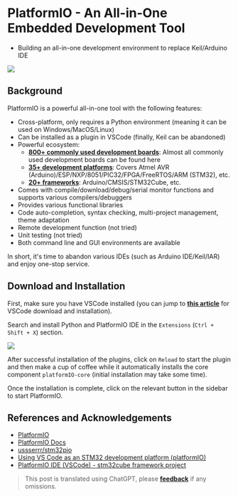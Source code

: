 # PlatformIO - An All-in-One Embedded Development Tool

- Building an all-in-one development environment to replace Keil/Arduino IDE

![](https://wiki-media-1253965369.cos.ap-guangzhou.myqcloud.com/img/20200531112801.png)

## Background

PlatformIO is a powerful all-in-one tool with the following features:

- Cross-platform, only requires a Python environment (meaning it can be used on Windows/MacOS/Linux)
- Can be installed as a plugin in VSCode (finally, Keil can be abandoned)
- Powerful ecosystem:
  - [**800+ commonly used development boards**](https://docs.platformio.org/en/latest/boards/index.html#boards): Almost all commonly used development boards can be found here
  - [**35+ development platforms**](https://docs.platformio.org/en/latest/platforms/index.html#platforms): Covers Atmel AVR (Arduino)/ESP/NXP/8051/PIC32/FPGA/FreeRTOS/ARM (STM32), etc.
  - [**20+ frameworks**](https://docs.platformio.org/en/latest/frameworks/index.html#frameworks): Arduino/CMSIS/STM32Cube, etc.
- Comes with compile/download/debug/serial monitor functions and supports various compilers/debuggers
- Provides various functional libraries
- Code auto-completion, syntax checking, multi-project management, theme adaptation
- Remote development function (not tried)
- Unit testing (not tried)
- Both command line and GUI environments are available

In short, it's time to abandon various IDEs (such as Arduino IDE/Keil/IAR) and enjoy one-stop service.

## Download and Installation

First, make sure you have VSCode installed (you can jump to [**this article**](https://wiki-power.com/VSCode生产力指南-环境配置) for VSCode download and installation).

Search and install Python and PlatformIO IDE in the `Extensions` (`Ctrl + Shift + X`) section.

![](https://wiki-media-1253965369.cos.ap-guangzhou.myqcloud.com/img/20200531113916.png)

After successful installation of the plugins, click on `Reload` to start the plugin and then make a cup of coffee while it automatically installs the core component `platformIO-core` (initial installation may take some time).

Once the installation is complete, click on the relevant button in the sidebar to start PlatformIO.

## References and Acknowledgements

- [PlatformIO](https://platformio.org/)
- [PlatformIO Docs](https://docs.platformio.org/en/latest/index.html)
- [ussserrr/stm32pio](https://github.com/ussserrr/stm32pio#requirements)
- [Using VS Code as an STM32 development platform (platformIO)](https://www.jianshu.com/p/49cfa03d6164)
- [PlatformIO IDE (VSCode) - stm32cube framework project](https://www.smslit.top/2019/08/24/platformio-stm32-cubemx/)

> This post is translated using ChatGPT, please [**feedback**](https://github.com/linyuxuanlin/Wiki_MkDocs/issues/new) if any omissions.